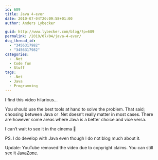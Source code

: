```yaml
---
id: 689
title: Java 4-ever
date: 2010-07-04T20:09:58+01:00
author: Anders Lybecker

guid: http://www.lybecker.com/blog/?p=689
permalink: /2010/07/04/java-4-ever/
dsq_thread_id:
  - "3456317982"
  - "3456317982"
categories:
  - .Net
  - Code fun
  - Stuff
tags:
  - .Net
  - Java
  - Programming
---
```

I find this video hilarious&#8230;  
  
You should use the best tools at hand to solve the problem. That said; choosing between Java or .Net doesn’t really matter in most cases. There are however some areas where Java is a better choice and vice versa.

I can’t wait to see it in the cinema 🙂

PS. I do develop with Java even though I do not blog much about it.

Update: YouTube removed the video due to copyright claims. You can still see it [JavaZone](http://jz10.java.no/java-4-ever-trailer.html).